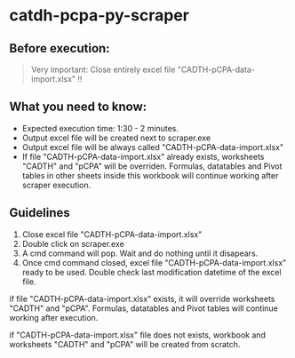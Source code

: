 # catdh-pcpa-py-scraper

## Before execution:
> Very important: Close entirely excel file "CADTH-pCPA-data-import.xlsx" !!

## What you need to know:
- Expected execution time: 1:30 - 2 minutes.
- Output excel file will be created next to scraper.exe
- Output excel file will be always called "CADTH-pCPA-data-import.xlsx"
- If file "CADTH-pCPA-data-import.xlsx" already exists, worksheets "CADTH" and "pCPA" will be overriden. Formulas, datatables and Pivot tables in other sheets inside this workbook will continue working after scraper execution.

## Guidelines
1. Close excel file "CADTH-pCPA-data-import.xlsx"
1. Double click on scraper.exe
2. A cmd command will pop. Wait and do nothing until it disapears.
3. Once cmd command closed, excel file "CADTH-pCPA-data-import.xlsx" ready to be used. Double check last modification datetime of the excel file.

if file "CADTH-pCPA-data-import.xlsx" exists, it will override worksheets "CADTH" and "pCPA". 
Formulas, datatables and Pivot tables will continue working after execution.

if "CADTH-pCPA-data-import.xlsx" file does not exists, workbook and worksheets "CADTH" and "pCPA" will be created from scratch.
